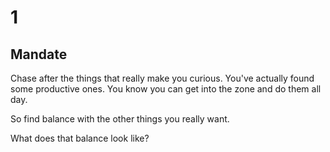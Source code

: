 # 1

## Mandate

Chase after the things that really make you curious. You've actually found some productive ones. You know you can get into the zone and do them all day.

So find balance with the other things you really want.

What does that balance look like?


